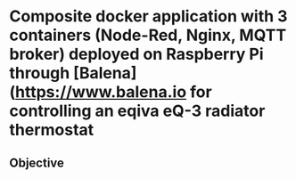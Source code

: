 # Composite docker application with 3 containers (Node-Red, Nginx, MQTT broker) deployed on Raspberry Pi through [Balena](https://www.balena.io for controlling an eqiva eQ-3 radiator thermostat 
## Objective

